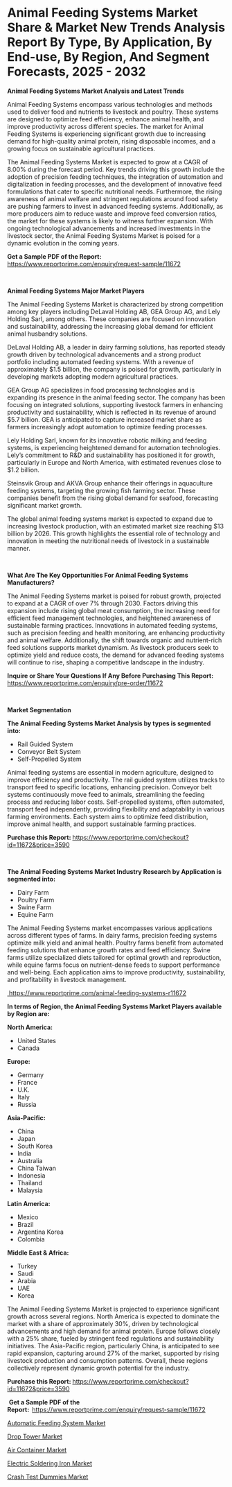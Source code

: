 <p><h1>Animal Feeding Systems Market Share & Market New Trends Analysis Report By Type, By Application, By End-use, By Region, And Segment Forecasts, 2025 - 2032</h1></p><p><strong>Animal Feeding Systems Market Analysis and Latest Trends</strong></p>
<p><p>Animal Feeding Systems encompass various technologies and methods used to deliver food and nutrients to livestock and poultry. These systems are designed to optimize feed efficiency, enhance animal health, and improve productivity across different species. The market for Animal Feeding Systems is experiencing significant growth due to increasing demand for high-quality animal protein, rising disposable incomes, and a growing focus on sustainable agricultural practices.</p><p>The Animal Feeding Systems Market is expected to grow at a CAGR of 8.00% during the forecast period. Key trends driving this growth include the adoption of precision feeding techniques, the integration of automation and digitalization in feeding processes, and the development of innovative feed formulations that cater to specific nutritional needs. Furthermore, the rising awareness of animal welfare and stringent regulations around food safety are pushing farmers to invest in advanced feeding systems. Additionally, as more producers aim to reduce waste and improve feed conversion ratios, the market for these systems is likely to witness further expansion. With ongoing technological advancements and increased investments in the livestock sector, the Animal Feeding Systems Market is poised for a dynamic evolution in the coming years.</p></p>
<p><strong>Get a Sample PDF of the Report:&nbsp;</strong> <a href="https://www.reportprime.com/enquiry/request-sample/11672?utm_campaign=2640&utm_medium=2&utm_source=Github&utm_content=ia&utm_term=17032025&utm_id=animal-feeding-systems">https://www.reportprime.com/enquiry/request-sample/11672</a></p>
<p>&nbsp;</p>
<p><strong>Animal Feeding Systems Major Market Players</strong></p>
<p><p>The Animal Feeding Systems Market is characterized by strong competition among key players including DeLaval Holding AB, GEA Group AG, and Lely Holding Sarl, among others. These companies are focused on innovation and sustainability, addressing the increasing global demand for efficient animal husbandry solutions.</p><p>DeLaval Holding AB, a leader in dairy farming solutions, has reported steady growth driven by technological advancements and a strong product portfolio including automated feeding systems. With a revenue of approximately $1.5 billion, the company is poised for growth, particularly in developing markets adopting modern agricultural practices.</p><p>GEA Group AG specializes in food processing technologies and is expanding its presence in the animal feeding sector. The company has been focusing on integrated solutions, supporting livestock farmers in enhancing productivity and sustainability, which is reflected in its revenue of around $5.7 billion. GEA is anticipated to capture increased market share as farmers increasingly adopt automation to optimize feeding processes.</p><p>Lely Holding Sarl, known for its innovative robotic milking and feeding systems, is experiencing heightened demand for automation technologies. Lely’s commitment to R&D and sustainability has positioned it for growth, particularly in Europe and North America, with estimated revenues close to $1.2 billion.</p><p>Steinsvik Group and AKVA Group enhance their offerings in aquaculture feeding systems, targeting the growing fish farming sector. These companies benefit from the rising global demand for seafood, forecasting significant market growth.</p><p>The global animal feeding systems market is expected to expand due to increasing livestock production, with an estimated market size reaching $13 billion by 2026. This growth highlights the essential role of technology and innovation in meeting the nutritional needs of livestock in a sustainable manner.</p></p>
<p>&nbsp;</p>
<p><strong>What Are The Key Opportunities For Animal Feeding Systems Manufacturers?</strong></p>
<p><p>The Animal Feeding Systems market is poised for robust growth, projected to expand at a CAGR of over 7% through 2030. Factors driving this expansion include rising global meat consumption, the increasing need for efficient feed management technologies, and heightened awareness of sustainable farming practices. Innovations in automated feeding systems, such as precision feeding and health monitoring, are enhancing productivity and animal welfare. Additionally, the shift towards organic and nutrient-rich feed solutions supports market dynamism. As livestock producers seek to optimize yield and reduce costs, the demand for advanced feeding systems will continue to rise, shaping a competitive landscape in the industry.</p></p>
<p><strong>Inquire or Share Your Questions If Any Before Purchasing This Report:</strong> <a href="https://www.reportprime.com/enquiry/pre-order/11672?utm_campaign=2640&utm_medium=2&utm_source=Github&utm_content=ia&utm_term=17032025&utm_id=animal-feeding-systems">https://www.reportprime.com/enquiry/pre-order/11672</a></p>
<p>&nbsp;</p>
<p><strong>Market Segmentation</strong></p>
<p><strong>The Animal Feeding Systems Market Analysis by types is segmented into:</strong></p>
<p><ul><li>Rail Guided System</li><li>Conveyor Belt System</li><li>Self-Propelled System</li></ul></p>
<p><p>Animal feeding systems are essential in modern agriculture, designed to improve efficiency and productivity. The rail guided system utilizes tracks to transport feed to specific locations, enhancing precision. Conveyor belt systems continuously move feed to animals, streamlining the feeding process and reducing labor costs. Self-propelled systems, often automated, transport feed independently, providing flexibility and adaptability in various farming environments. Each system aims to optimize feed distribution, improve animal health, and support sustainable farming practices.</p></p>
<p><strong>Purchase this Report:&nbsp;</strong><a href="https://www.reportprime.com/checkout?id=11672&price=3590&utm_campaign=2640&utm_medium=2&utm_source=Github&utm_content=ia&utm_term=17032025&utm_id=animal-feeding-systems">https://www.reportprime.com/checkout?id=11672&price=3590</a></p>
<p>&nbsp;</p>
<p><strong>The Animal Feeding Systems Market Industry Research by Application is segmented into:</strong></p>
<p><ul><li>Dairy Farm</li><li>Poultry Farm</li><li>Swine Farm</li><li>Equine Farm</li></ul></p>
<p><p>The Animal Feeding Systems market encompasses various applications across different types of farms. In dairy farms, precision feeding systems optimize milk yield and animal health. Poultry farms benefit from automated feeding solutions that enhance growth rates and feed efficiency. Swine farms utilize specialized diets tailored for optimal growth and reproduction, while equine farms focus on nutrient-dense feeds to support performance and well-being. Each application aims to improve productivity, sustainability, and profitability in livestock management.</p></p>
<p><a href="https://www.reportprime.com/animal-feeding-systems-r11672?utm_campaign=2640&utm_medium=2&utm_source=Github&utm_content=ia&utm_term=17032025&utm_id=animal-feeding-systems">&nbsp;https://www.reportprime.com/animal-feeding-systems-r11672</a></p>
<p><strong>In terms of Region, the Animal Feeding Systems Market Players available by Region are:</strong></p>
<p>
    <p> <strong> North America: </strong>
        <ul>
            <li>United States</li>
            <li>Canada</li>
        </ul>
        </p> 
    <p> <strong> Europe: </strong>
        <ul>
            <li>Germany</li>
            <li>France</li>
            <li>U.K.</li>
            <li>Italy</li>
            <li>Russia</li>
        </ul>
        </p> 
    <p> <strong> Asia-Pacific: </strong>
        <ul>
            <li>China</li>
            <li>Japan</li>
            <li>South Korea</li>
            <li>India</li>
            <li>Australia</li>
            <li>China Taiwan</li>
            <li>Indonesia</li>
            <li>Thailand</li>
            <li>Malaysia</li>
        </ul>
        </p> 
    <p> <strong> Latin America: </strong>
        <ul>
            <li>Mexico</li>
            <li>Brazil</li>
            <li>Argentina Korea</li>
            <li>Colombia</li>
        </ul>
        </p> 
    <p> <strong> Middle East & Africa: </strong>
        <ul>
            <li>Turkey</li>
            <li>Saudi</li>
            <li>Arabia</li>
            <li>UAE</li>
            <li>Korea</li>
        </ul>
    </p>
    </p>
<p><p>The Animal Feeding Systems Market is projected to experience significant growth across several regions. North America is expected to dominate the market with a share of approximately 30%, driven by technological advancements and high demand for animal protein. Europe follows closely with a 25% share, fueled by stringent feed regulations and sustainability initiatives. The Asia-Pacific region, particularly China, is anticipated to see rapid expansion, capturing around 27% of the market, supported by rising livestock production and consumption patterns. Overall, these regions collectively represent dynamic growth potential for the industry.</p></p>
<p><strong>Purchase this Report: </strong><a href="https://www.reportprime.com/checkout?id=11672&price=3590&utm_campaign=2640&utm_medium=2&utm_source=Github&utm_content=ia&utm_term=17032025&utm_id=animal-feeding-systems">https://www.reportprime.com/checkout?id=11672&price=3590</a></p>
<p>&nbsp;<strong>Get a Sample PDF of the Report:&nbsp;&nbsp;</strong><a href="https://www.reportprime.com/enquiry/request-sample/11672?utm_campaign=2640&utm_medium=2&utm_source=Github&utm_content=ia&utm_term=17032025&utm_id=animal-feeding-systems">https://www.reportprime.com/enquiry/request-sample/11672</a></p>
<p><strong></strong></p>
<p><p><a href="https://www.linkedin.com/pulse/thorough-examination-global-automatic-feeding-system-market-size-mclbe?utm_campaign=2640&utm_medium=2&utm_source=Github&utm_content=ia&utm_term=17032025&utm_id=animal-feeding-systems">Automatic Feeding System Market</a></p><p><a href="https://www.linkedin.com/pulse/drop-tower-market-research-report-2025-2032-forecasted-zx6nf?utm_campaign=2640&utm_medium=2&utm_source=Github&utm_content=ia&utm_term=17032025&utm_id=animal-feeding-systems">Drop Tower Market</a></p><p><a href="https://www.linkedin.com/pulse/air-container-market-overview-2025-2032-projected-88-cagr-wubge?utm_campaign=2640&utm_medium=2&utm_source=Github&utm_content=ia&utm_term=17032025&utm_id=animal-feeding-systems">Air Container Market</a></p><p><a href="https://www.linkedin.com/pulse/electric-soldering-iron-market-size-growing-cagr-43-detailed-zz6ne?utm_campaign=2640&utm_medium=2&utm_source=Github&utm_content=ia&utm_term=17032025&utm_id=animal-feeding-systems">Electric Soldering Iron Market</a></p><p><a href="https://www.linkedin.com/pulse/insightful-highlights-crash-test-dummies-market-report-iebof?utm_campaign=2640&utm_medium=2&utm_source=Github&utm_content=ia&utm_term=17032025&utm_id=animal-feeding-systems">Crash Test Dummies Market</a></p></p>